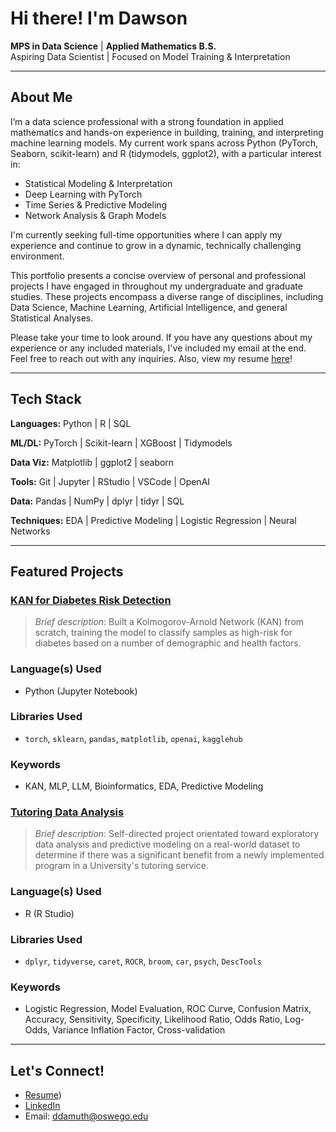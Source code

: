 # Hi there! I'm Dawson

**MPS in Data Science** | **Applied Mathematics B.S.**  
Aspiring Data Scientist | Focused on Model Training & Interpretation

---

## About Me

I’m a data science professional with a strong foundation in applied mathematics and hands-on experience in building, training, and interpreting machine learning models. My current work spans across Python (PyTorch, Seaborn, scikit-learn) and R (tidymodels, ggplot2), with a particular interest in:

- Statistical Modeling & Interpretation  
- Deep Learning with PyTorch  
- Time Series & Predictive Modeling  
- Network Analysis & Graph Models  

I'm currently seeking full-time opportunities where I can apply my experience and continue to grow in a dynamic, technically challenging environment.

This portfolio presents a concise overview of personal and professional projects I have engaged in throughout my undergraduate and graduate studies. These projects encompass a diverse range of disciplines, including Data Science, Machine Learning, Artificial Intelligence, and general Statistical Analyses.

Please take your time to look around. If you have any questions about my experience or any included materials, I've included my email at the end. Feel free to reach out with any inquiries. Also, view my resume [here](https://github.com/ddamuth19/ddamuth19/blob/96c45c163284bc514b946189dfb1d35cd9ca65a0/Damuth_Resume_F25.pdf)!

---

## Tech Stack

**Languages:** Python | R | SQL  

**ML/DL:** PyTorch | Scikit-learn | XGBoost | Tidymodels  

**Data Viz:** Matplotlib | ggplot2 | seaborn  

**Tools:** Git | Jupyter | RStudio | VSCode | OpenAI

**Data:** Pandas | NumPy | dplyr | tidyr | SQL

**Techniques:** EDA | Predictive Modeling | Logistic Regression | Neural Networks

---
 
## Featured Projects

### [KAN for Diabetes Risk Detection](https://github.com/ddamuth19/KAN_Project.git)
> *Brief description*: Built a Kolmogorov-Arnold Network (KAN) from scratch, training the model to classify samples as high-risk for diabetes based on a number of demographic and health factors.

### Language(s) Used
- Python (Jupyter Notebook)

### Libraries Used
- `torch`, `sklearn`, `pandas`, `matplotlib`, `openai`, `kagglehub`

### Keywords
- KAN, MLP, LLM, Bioinformatics, EDA, Predictive Modeling

### [Tutoring Data Analysis](https://github.com/ddamuth19/Tutoring_Project.git)
> *Brief description*: Self-directed project orientated toward exploratory data analysis and predictive modeling on a real-world dataset to determine if there was a significant benefit from a newly implemented program in a University's tutoring service.

### Language(s) Used
- R (R Studio)

### Libraries Used
- `dplyr`, `tidyverse`, `caret`, `ROCR`, `broom`, `car`, `psych`, `DescTools`

### Keywords
- Logistic Regression, Model Evaluation, ROC Curve, Confusion Matrix, Accuracy, Sensitivity, Specificity, Likelihood Ratio, Odds Ratio, Log-Odds, Variance Inflation Factor, Cross-validation

---

## Let's Connect!

- [Resume](https://github.com/ddamuth19/ddamuth19/blob/96c45c163284bc514b946189dfb1d35cd9ca65a0/Damuth_Resume_F25.pdf))
- [LinkedIn](https://www.linkedin.com/in/dawson-damuth-003313271)  
- Email: ddamuth@oswego.edu


